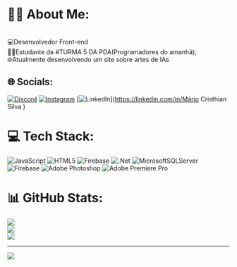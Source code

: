# 👨‍💻 About Me:
<br>💻Desenvolvedor Front-end<br>👨‍🎓Estudante da #TURMA 5 DA PDA(Programadores do amanhã);<br>🌐Atualmente desenvolvendo um site sobre artes de IAs


## 🌐 Socials:
[![Discord](https://img.shields.io/badge/Discord-%237289DA.svg?logo=discord&logoColor=white)](https://discord.gg/maro_silvv) [![Instagram](https://img.shields.io/badge/Instagram-%23E4405F.svg?logo=Instagram&logoColor=white)](https://instagram.com/maro_silvv) [![LinkedIn](https://img.shields.io/badge/LinkedIn-%230077B5.svg?logo=linkedin&logoColor=white)](https://linkedin.com/in/Mário Cristhian Silva  ) 

# 💻 Tech Stack:
![JavaScript](https://img.shields.io/badge/javascript-%23323330.svg?style=for-the-badge&logo=javascript&logoColor=%23F7DF1E) ![HTML5](https://img.shields.io/badge/html5-%23E34F26.svg?style=for-the-badge&logo=html5&logoColor=white) ![Firebase](https://img.shields.io/badge/firebase-%23039BE5.svg?style=for-the-badge&logo=firebase) ![.Net](https://img.shields.io/badge/.NET-5C2D91?style=for-the-badge&logo=.net&logoColor=white) ![MicrosoftSQLServer](https://img.shields.io/badge/Microsoft%20SQL%20Server-CC2927?style=for-the-badge&logo=microsoft%20sql%20server&logoColor=white) ![Firebase](https://img.shields.io/badge/Firebase-039BE5?style=for-the-badge&logo=Firebase&logoColor=white) ![Adobe Photoshop](https://img.shields.io/badge/adobe%20photoshop-%2331A8FF.svg?style=for-the-badge&logo=adobe%20photoshop&logoColor=white) ![Adobe Premiere Pro](https://img.shields.io/badge/Adobe%20Premiere%20Pro-9999FF.svg?style=for-the-badge&logo=Adobe%20Premiere%20Pro&logoColor=white)
# 📊 GitHub Stats:
![](https://github-readme-stats.vercel.app/api?username=marosilvv&theme=dark&hide_border=true&include_all_commits=false&count_private=false)<br/>
![](https://github-readme-streak-stats.herokuapp.com/?user=marosilvv&theme=dark&hide_border=true)<br/>
![](https://github-readme-stats.vercel.app/api/top-langs/?username=marosilvv&theme=dark&hide_border=true&include_all_commits=false&count_private=false&layout=compact)

---
[![](https://visitcount.itsvg.in/api?id=marosilvv&icon=0&color=0)](https://visitcount.itsvg.in)

<!-- Proudly created with GPRM ( https://gprm.itsvg.in ) -->
